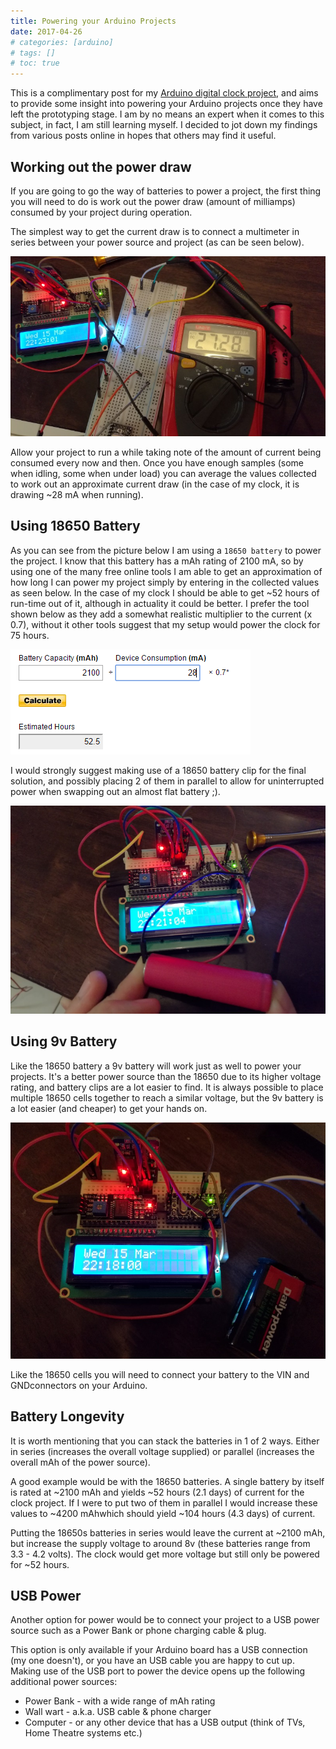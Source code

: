 ```yaml
---
title: Powering your Arduino Projects
date: 2017-04-26
# categories: [arduino]
# tags: []
# toc: true
---
```

This is a complimentary post for my [Arduino digital clock project](https://www.richardn.ca/posts/ProMiniDigitalClockUsingDS3231/), and aims to provide some insight into powering your Arduino projects once they have left the prototyping stage. I am by no means an expert when it comes to this subject, in fact, I am still learning myself. I decided to jot down my findings from various posts online in hopes that others may find it useful.

## Working out the power draw
If you are going to go the way of batteries to power a project, the first thing you will need to do is work out the power draw (amount of milliamps) consumed by your project during operation.

The simplest way to get the current draw is to connect a multimeter in series between your power source and project (as can be seen below).

<img src="./001.jpg" alt="">

Allow your project to run a while taking note of the amount of current being consumed every now and then. Once you have enough samples (some when idling, some when under load) you can average the values collected to work out an approximate current draw (in the case of my clock, it is drawing ~28 mA when running).

## Using 18650 Battery
As you can see from the picture below I am using a `18650 battery` to power the project. I know that this battery has a mAh rating of 2100 mA, so by using one of the many free online tools I am able to get an approximation of how long I can power my project simply by entering in the collected values as seen below. In the case of my clock I should be able to get ~52 hours of run-time out of it, although in actuality it could be better. I prefer the tool shown below as they add a somewhat realistic multiplier to the current (x 0.7), without it other tools suggest that my setup would power the clock for 75 hours.

<img src="./002.png" alt="">

I would strongly suggest making use of a 18650 battery clip for the final solution, and possibly placing 2 of them in parallel to allow for uninterrupted power when swapping out an almost flat battery ;).

<img src="./003.jpg" alt="">

## Using 9v Battery
Like the 18650 battery a 9v battery will work just as well to power your projects. It's a better power source than the 18650 due to its higher voltage rating, and battery clips are a lot easier to find. It is always possible to place multiple 18650 cells together to reach a similar voltage, but the 9v battery is a lot easier (and cheaper) to get your hands on.

<img src="./004.jpg" alt="">

Like the 18650 cells you will need to connect your battery to the VIN and GNDconnectors on your Arduino.

## Battery Longevity
It is worth mentioning that you can stack the batteries in 1 of 2 ways. Either in series (increases the overall voltage supplied) or parallel (increases the overall mAh of the power source).

A good example would be with the 18650 batteries. A single battery by itself is rated at ~2100 mAh and yields ~52 hours (2.1 days) of current for the clock project. If I were to put two of them in parallel I would increase these values to ~4200 mAhwhich should yield ~104 hours (4.3 days) of current.

Putting the 18650s batteries in series would leave the current at ~2100 mAh, but increase the supply voltage to around 8v (these batteries range from 3.3 - 4.2 volts). The clock would get more voltage but still only be powered for ~52 hours.

## USB Power
Another option for power would be to connect your project to a USB power source such as a Power Bank or phone charging cable & plug.


This option is only available if your Arduino board has a USB connection (my one doesn't), or you have an USB cable you are happy to cut up. Making use of the USB port to power the device opens up the following additional power sources:

- Power Bank - with a wide range of mAh rating
- Wall wart - a.k.a. USB cable & phone charger
- Computer - or any other device that has a USB output (think of TVs, Home Theatre systems etc.)
